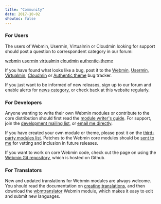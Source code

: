 ```yaml
---
title: "Community"
date: 2017-10-02
showtoc: false
---
```

### For Users

The users of Webmin, Usermin, Virtualmin or Cloudmin looking for support should post a question to correspondent category in our forum:

  [webmin](https://forum.virtualmin.com/c/webmin/12)
  [usermin](https://forum.virtualmin.com/c/usermin/10)
  [virtualmin](https://forum.virtualmin.com/c/virtualmin/11)
  [cloudmin](https://forum.virtualmin.com/c/cloudmin/7)
  [authentic-theme](https://forum.virtualmin.com/c/authentic-theme/19)

If you have found what looks like a bug, post it to the [Webmin](https://github.com/webmin/webmin/issues), [Usermin](https://github.com/webmin/usermin/issues), [Virtualmin](https://github.com/virtualmin/virtualmin-gpl/issues), [Cloudmin](https://github.com/virtualmin/cloudmin-gpl/issues) or [Authentic theme](https://github.com/webmin/authentic-theme/issues) bug tracker.

If you just want to be informed of new releases, sign up to our forum and enable alerts for [news category](https://forum.virtualmin.com/c/news/5), or check back at this website regularly.

### For Developers

Anyone wanting to write their own Webmin modules or contribute to the core distribution should first read the [module writer's guide][6]. For support, join the [development mailing list][7], or [email me directly][8].

If you have created your own module or theme, please post it on the [third-party modules list][9]. Patches to the Webmin core modules should be [sent to me][10] for vetting and inclusion in future releases.

If you want to work on core Webmin code, check out the page on using the [Webmin Git repository][11], which is hosted on Github.

### For Translators

New and updated translations for Webmin modules are always welcome. You should read the documentation on [creating translations][12], and then download the [wbmtranslator][13] Webmin module, which makes it easy to edit and submit new languages.

  [1]: mailing.html
  [2]: https://sourceforge.net/projects/webadmin/forums/forum/600155
  [3]: bugs.html
  [4]: ubugs.html
  [5]: mailing-announce.html
  [6]: modules-index.html
  [7]: mailing-devel.html
  [8]: mailto:jcameron@webmin.com
  [9]: third.html
  [10]: mailto:jcameron@webmin.com
  [11]: git.html
  [12]: modules-newlang.html
  [13]: http://wbmtranslator.labs.libre-entreprise.org/
